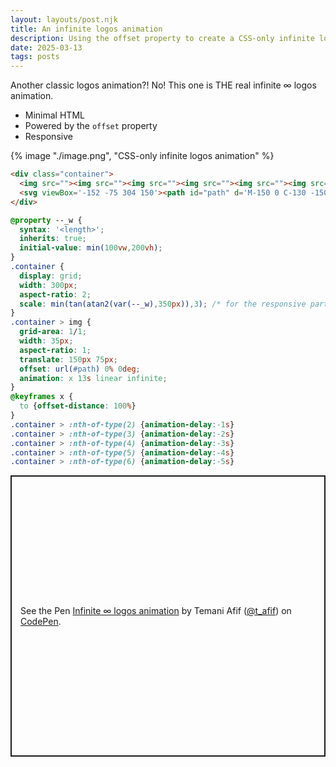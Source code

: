```yaml
---
layout: layouts/post.njk
title: An infinite logos animation
description: Using the offset property to create a CSS-only infinite logos animation
date: 2025-03-13
tags: posts
---
```


Another classic logos animation?! No! This one is THE real infinite ∞ logos animation. 
* Minimal HTML
* Powered by the `offset` property
* Responsive

{% image "./image.png", "CSS-only infinite logos animation" %}

```html
<div class="container">
  <img src=""><img src=""><img src=""><img src=""><img src=""><img src="">
  <svg viewBox='-152 -75 304 150'><path id="path" d='M-150 0 C-130 -150 130 150 150 0 C130 -150 -130 150 -150 0 Z'/></svg>
</div>
```

```css
@property --_w {
  syntax: '<length>';
  inherits: true;
  initial-value: min(100vw,200vh);
}
.container {
  display: grid;
  width: 300px;
  aspect-ratio: 2;
  scale: min(tan(atan2(var(--_w),350px)),3); /* for the responsive part */
}
.container > img {
  grid-area: 1/1;
  width: 35px;
  aspect-ratio: 1;
  translate: 150px 75px;
  offset: url(#path) 0% 0deg;
  animation: x 13s linear infinite;
}
@keyframes x { 
  to {offset-distance: 100%}
}
.container > :nth-of-type(2) {animation-delay:-1s}
.container > :nth-of-type(3) {animation-delay:-2s}
.container > :nth-of-type(4) {animation-delay:-3s}
.container > :nth-of-type(5) {animation-delay:-4s}
.container > :nth-of-type(6) {animation-delay:-5s}
```

<p class="codepen" data-height="450" data-default-tab="result" data-slug-hash="wBvPWwB" data-pen-title="Infinite ∞ logos animation" data-preview="true" data-user="t_afif" style="height: 450px; box-sizing: border-box; display: flex; align-items: center; justify-content: center; border: 2px solid; margin: 1em 0; padding: 1em;">
  <span>See the Pen <a href="https://codepen.io/t_afif/pen/wBvPWwB">
  Infinite ∞ logos animation</a> by Temani Afif (<a href="https://codepen.io/t_afif">@t_afif</a>)
  on <a href="https://codepen.io">CodePen</a>.</span>
</p>
<script async src="https://public.codepenassets.com/embed/index.js"></script>